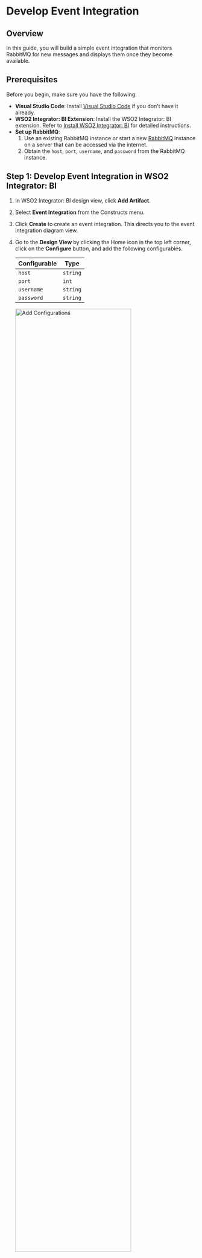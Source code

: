 # Develop Event Integration

## Overview

In this guide, you will build a simple event integration that monitors RabbitMQ for new messages and displays them once they become available.

## Prerequisites

Before you begin, make sure you have the following:

- <b>Visual Studio Code</b>: Install <a href="https://code.visualstudio.com/">Visual Studio Code</a> if you don't have it already.
- <b>WSO2 Integrator: BI Extension</b>: Install the WSO2 Integrator: BI extension. Refer to <a href="../install-wso2-integrator-bi/">Install WSO2 Integrator: BI</a> for detailed instructions.
- <b>Set up RabbitMQ</b>:
    1. Use an existing RabbitMQ instance or start a new [RabbitMQ](https://www.rabbitmq.com/download.html) instance on a server that can be accessed via the internet.
    2. Obtain the `host`, `port`, `username`, and `password` from the RabbitMQ instance.

## Step 1: Develop Event Integration in WSO2 Integrator: BI

1. In WSO2 Integrator: BI design view, click **Add Artifact**.
2. Select **Event Integration** from the Constructs menu.
3. Click **Create** to create an event integration. This directs you to the event integration diagram view.
4. Go to the **Design View** by clicking the Home icon in the top left corner, click on the **Configure** button, and add the following configurables.

    | Configurable        | Type       |
    |---------------------|------------|
    | `host`              | `string`   |
    | `port`              | `int`      |
    | `username`          | `string`   |
    | `password`          | `string`   |
    
    <a href="{{base_path}}/assets/img/get-started/develop-event-integration/add-configurables.gif"><img src="{{base_path}}/assets/img/get-started/develop-event-integration/add-configurables.gif" alt="Add Configurations" width="80%"></a>

5. Go to the **Design View** by clicking the Home icon on the top left corner and click **Add Artifact**.
6. Select **RabbitMQ Event Handler**. Choosing the **Event Integration** from the Devant console disables the other options.
7. Provide the name of the **RabbitMQ Configuration** as `eventListener`.
8. Select previously defined `host` and `port` configuration variables for the **Host** and **Port**.
9. Then, expand the **Advanced Configurations** and enter the following configurables. Then click **Next**.

    | Field                   | Value        |
    |-------------------------|--------------|
    | **username**            | `username`   |
    | **password**            | `password`   |

10. Add `Orders` as the **Queue Name** and click **Create**. If there is no queue named `Orders` in RabbitMQ server, this will create a new queue with this name. 

    <a href="{{base_path}}/assets/img/get-started/develop-event-integration/add-event-listener.gif"><img src="{{base_path}}/assets/img/get-started/develop-event-integration/add-event-listener.gif" alt="Add Configurations" width="80%"></a>

11. In the **Design** view, click the `onMessage` function box. It will redirect you to the flow diagram view.
12. Click the plus icon after the **Start** node to open the node panel.
13. Add a **Log Info** node with the **Msg** as `message.toString()`. 

    <a href="{{base_path}}/assets/img/get-started/develop-event-integration/implement-event-handler.gif"><img src="{{base_path}}/assets/img/get-started/develop-event-integration/implement-event-handler.gif" alt="Add Configurations" width="80%"></a>

## Step 2: Run the integration in WSO2 Integrator: BI

1. Click **Run** in the top right corner to run the integration. This compiles the integration and runs it in the embedded Ballerina runtime.